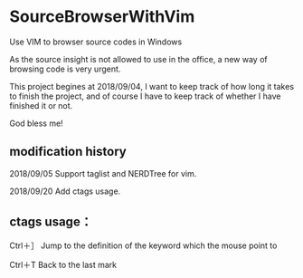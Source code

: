 # SourceBrowserWithVim
Use VIM to browser source codes in Windows

As the source insight is not allowed to use in the office, a new way of browsing code is very urgent.

This project begines at 2018/09/04, I want to keep track of how long it takes to finish the project, and of course I have to keep track of whether I have finished it or not.

God bless me!

## modification history
2018/09/05 Support taglist and NERDTree for vim.

2018/09/20 Add ctags usage.


## ctags usage： 
Ctrl＋］ Jump to the definition of the keyword which the mouse point to

Ctrl＋T  Back to the last mark
